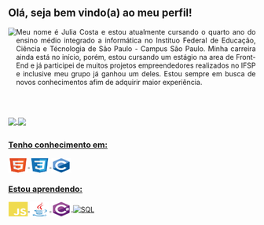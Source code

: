 <h2>Olá, seja bem vindo(a) ao meu perfil!</h2>
<div>
  <img align="left" height="150em" src="https://cdn.discordapp.com/attachments/519610025124298756/941343093012172890/unknown.png"> 
  <p align="justify">Meu nome é Julia Costa e estou atualmente cursando o quarto ano do ensino médio integrado a informática no Instituo Federal de Educação, Ciência e Técnologia de São Paulo - Campus São Paulo. Minha carreira ainda está no início, porém, estou cursando um estágio na area de Front-End e já participei de muitos projetos empreendedores realizados no IFSP e inclusive meu grupo já ganhou um deles. Estou sempre em busca de novos conhecimentos afim de adquirir maior experiência.</p>
</div>

<br><br>
<div>
  <a href="https://github.com/Jeleiea">
  <img align="center" height="150em" src="https://github-readme-stats.vercel.app/api?username=Jeleia&show_icons=true&theme=radical&count_private=true"/>
  <img align="center" height="150em" src="https://github-readme-stats.vercel.app/api/top-langs/?username=Jeleia&layout=compact&theme=radical"/>
</div>
  
##

  <div align="left">
    <h3>Tenho conhecimento em:</h3>
    <img align="center" alt="HTML" height="30" width="40" src="https://raw.githubusercontent.com/devicons/devicon/master/icons/html5/html5-original.svg">
    <img align="center" alt="CSS" height="30" width="40" src="https://raw.githubusercontent.com/devicons/devicon/master/icons/css3/css3-original.svg">
    <img align="center" alt="C" height="30" width="40" src="https://raw.githubusercontent.com/devicons/devicon/master/icons/c/c-original.svg">
  </div>                                                                                                                              
                                                                                                                                          <div align="left">
    <h3>Estou aprendendo:</h3>
    <img align="center" alt="Js" height="30" width="40" src="https://raw.githubusercontent.com/devicons/devicon/master/icons/javascript/javascript-plain.svg">
    <img align="center" alt="Java" height="30" width="40" src="https://raw.githubusercontent.com/devicons/devicon/master/icons/java/java-original.svg">
    <img align="center" alt="Csharp" height="30" width="40" src="https://raw.githubusercontent.com/devicons/devicon/master/icons/csharp/csharp-original.svg">
    <img align="center" alt="SQL" height="30" width="40" src="https://cdn.jsdelivr.net/gh/devicons/devicon/icons/mysql/mysql-original.svg" />
  </div>
<br>
  

